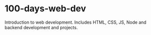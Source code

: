 # 100-days-web-dev
Introduction to web development. Includes HTML, CSS, JS, Node and backend development and projects.
